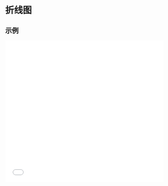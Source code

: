 # 折线图

## 示例

<iframe width="100%" height="450" src="//jsfiddle.net/zimoon/xj6crdmn/6/embedded/result,html,js/?bodyColor=fff" allowfullscreen="allowfullscreen" frameborder="0"></iframe>


